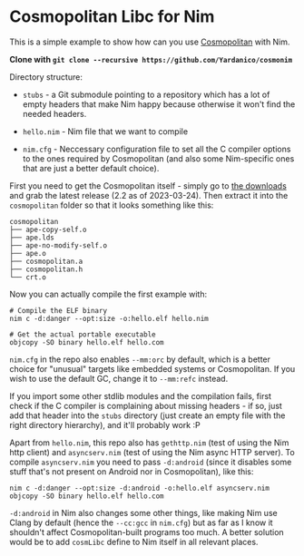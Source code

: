 # Cosmopolitan Libc for Nim

This is a simple example to show how can you use [Cosmopolitan](https://github.com/jart/cosmopolitan) with Nim.

**Clone with `git clone --recursive https://github.com/Yardanico/cosmonim`**

Directory structure:
- `stubs` - a Git submodule pointing to a repository which has a lot of empty headers that make Nim happy because otherwise it won't find the needed headers. 

- `hello.nim` - Nim file that we want to compile

- `nim.cfg` - Neccessary configuration file to set all the C compiler options to the ones required by Cosmopolitan (and also some Nim-specific ones that are just a better default choice).

First you need to get the Cosmopolitan itself - simply go to [the downloads](https://justine.lol/cosmopolitan/download.html) and 
grab the latest release (2.2 as of 2023-03-24). Then extract it into the `cosmopolitan` folder so that it looks something like this:
```
cosmopolitan
├── ape-copy-self.o
├── ape.lds
├── ape-no-modify-self.o
├── ape.o
├── cosmopolitan.a
├── cosmopolitan.h
└── crt.o
```


Now you can actually compile the first example with:
```
# Compile the ELF binary
nim c -d:danger --opt:size -o:hello.elf hello.nim

# Get the actual portable executable
objcopy -SO binary hello.elf hello.com
```

`nim.cfg` in the repo also enables `--mm:orc` by default, which is a better choice for "unusual" targets like embedded
systems or Cosmopolitan. If you wish to use the default GC, change it to `--mm:refc` instead.

If you import some other stdlib modules and the compilation fails, first check if the C compiler is complaining about missing
headers - if so, just add that header into the `stubs` directory (just create an empty file with the right directory hierarchy),
and it'll probably work :P

Apart from `hello.nim`, this repo also has `gethttp.nim` (test of using the Nim http client) and `asyncserv.nim` (test of using the Nim async HTTP server). 
To compile `asyncserv.nim` you need to pass `-d:android` (since it disables some stuff that's not present on Android nor in Cosmopolitan), like this:
```
nim c -d:danger --opt:size -d:android -o:hello.elf asyncserv.nim
objcopy -SO binary hello.elf hello.com
```

`-d:android` in Nim also changes some other things, like making Nim use Clang by default (hence the `--cc:gcc` in `nim.cfg`) but as far as I know it shouldn't affect Cosmopolitan-built programs too much. A better solution would be to add `cosmLibc` define to Nim itself in all relevant places.
